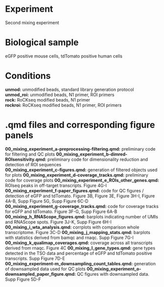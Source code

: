 # Experiment
Second mixing experiment

# Biological sample
eGFP positive mouse cells, tdTomato positive human cells

# Conditions
**unmod:** unmodified beads, standard library generation protocol  
**unmod_roi:** unmodified beads, N1 primer, ROI primers  
**rock:** RoCKseq modified beads, N1 primer  
**rockroi:** RoCKseq modified beads, N1 primer, ROI primers  
 
# .qmd files and corresponding figure panels

**00_mixing_experiment_a-preprocessing-filtering.qmd:** preliminary code for filtering and QC plots
**00_mixing_experiment_b-dimred-ROIsensitivity.qmd:** preliminary code for dimensionality reduction and detection of ROI sequences  
**00_mixing_experiment_c-figures.qmd:** generation of filtered objects used for plots 
**00_mixing_experiment_d-coverage_tracks.qmd:** preliminary code for coverage plots 
**00_mixing_experiment_e_ROIs_other_genes.qmd:** ROIseq peaks in off-target transcripts. Figure 4G-I 
**00_mixing_experiment_f-paper_figures.qmd:** code for QC figures / detection of eGFP and tdTomato. Figure 3B, Figure 3E, Figure 3H-I, Figure 4A-B, Supp Figure 5G, Supp Figure 6C-D  
**00_mixing_experiment_g-coverage_tracks.qmd:** code for coverage tracks for eGFP and tdTomato. Figure 3F-G, Supp Figure 6A-B
**00_mixing_h_RNAScope_figures.qmd:** barplots indicating number of UMIs and RNAScope spots. Figure 3J-K, Supp Figure 6H-I
**00_mixing_i_wta_analysis.qmd:** corrplots with comparison whole transcriptome. Figure 3C-D
**00_mixing_j_mapping_stats.qmd:** barplots with statistics derived from bamqc and rnaqc. Supp Figure 7G-I  
**00_mixing_k_qualimap_coverages.qmd:** coverage across all transcripts derived from rnaqc. Figure 4C
**00_mixing_l_gene_types.qmd:** gene types detected in the TSO data and percentage of eGFP and tdTomato positive transcripts. Supp Figure 7D-E  
**00_mixing_experiment-m_downsampling_count_tables.qmd:** generation of downsampled data used for QC plots
**00_mixing_experiment_o-downsampled_paper_figure.qmd:** QC figures with downsampled data. Supp Figure 5D-F
